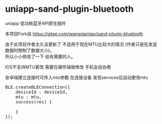 # uniapp-sand-plugin-bluetooth
uniapp 低功耗蓝牙API原生插件<br />

本项目Fork自 https://gitee.com/wangqianjiao/sand-plugin-bluetooth<br />

由于此项目作者太久没更新了 不适用于现在MTU比较大的情况 (作者只是在发送数据时限制了数据大小)。<br />
所以小小修改了一下 给有需要的人。 <br />

IOS不支持MTU更改 需要在硬件端做修改 手机会自协商 <br />

安卓端建立连接时可传入mtu参数 在连接设备 发现services后自动更改mtu <br />

<pre>
BLE.createBLEConnection({
    deviceId : deviceId,
    mtu : mtu,
    success(res) {

    }
});
</pre>